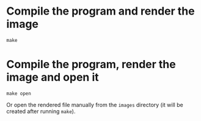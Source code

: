 # Compile the program and render the image
```make```

# Compile the program, render the image and open it
```make open```

Or open the rendered file manually from the `images` directory (it will be created after running `make`).